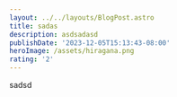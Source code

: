 ```yaml
---
layout: ../../layouts/BlogPost.astro
title: sadas
description: asdsadasd
publishDate: '2023-12-05T15:13:43-08:00'
heroImage: /assets/hiragana.png
rating: '2'
---
```

sadsd

